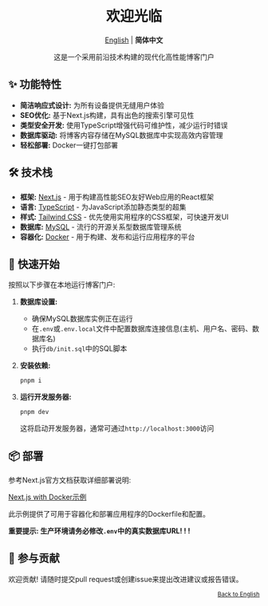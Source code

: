 <h1 align="center">欢迎光临</h1>
<p align="center">
    <a href="./README.md">English</a> |
     <strong>简体中文</strong> 
     <p align="center">这是一个采用前沿技术构建的现代化高性能博客门户</p>
</p>

## ✨ 功能特性

*   **简洁响应式设计:** 为所有设备提供无缝用户体验
*   **SEO优化:** 基于Next.js构建，具有出色的搜索引擎可见性
*   **类型安全开发:** 使用TypeScript增强代码可维护性，减少运行时错误
*   **数据库驱动:** 将博客内容存储在MySQL数据库中实现高效内容管理
*   **轻松部署:** Docker一键打包部署

## 🛠️ 技术栈

*   **框架:** [Next.js](https://nextjs.org/) - 用于构建高性能SEO友好Web应用的React框架
*   **语言:** [TypeScript](https://www.typescriptlang.org/) - 为JavaScript添加静态类型的超集
*   **样式:** [Tailwind CSS](https://tailwindcss.com/) - 优先使用实用程序的CSS框架，可快速开发UI
*   **数据库:** [MySQL](https://www.mysql.com/) - 流行的开源关系型数据库管理系统
*   **容器化:** [Docker](https://www.docker.com/) - 用于构建、发布和运行应用程序的平台

## 🚀 快速开始

按照以下步骤在本地运行博客门户:

1.  **数据库设置:**
    *   确保MySQL数据库实例正在运行
    *   在`.env`或`.env.local`文件中配置数据库连接信息(主机、用户名、密码、数据库名)
    *   执行`db/init.sql`中的SQL脚本

2.  **安装依赖:**

    ```bash
    pnpm i
    ```

3.  **运行开发服务器:**

    ```bash
    pnpm dev
    ```

    这将启动开发服务器，通常可通过`http://localhost:3000`访问

## 📦 部署

参考Next.js官方文档获取详细部署说明:

[Next.js with Docker示例](https://github.com/vercel/next.js/tree/canary/examples/with-docker)

此示例提供了可用于容器化和部署应用程序的Dockerfile和配置。

**重要提示: 生产环境请务必修改`.env`中的真实数据库URL! ! !**

## 🤝 参与贡献

欢迎贡献! 请随时提交pull request或创建issue来提出改进建议或报告错误。

<div align="right">
  <small>
    <a href="#readme-header">Back to English</a>
  </small>
</div>
